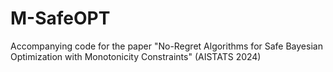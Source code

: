 # M-SafeOPT
Accompanying code for the paper "No-Regret Algorithms for Safe Bayesian Optimization with Monotonicity Constraints" (AISTATS 2024)
